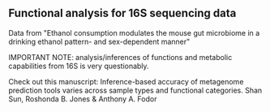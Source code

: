 ## Functional analysis for 16S sequencing data

Data from "Ethanol consumption modulates the mouse gut microbiome in a drinking ethanol pattern- and sex-dependent manner"

IMPORTANT NOTE: analysis/inferences of functions and metabolic capabilities from 16S is very questionably.

Check out this manuscript: Inference-based accuracy of metagenome prediction tools varies across sample types and functional categories. Shan Sun, Roshonda B. Jones & Anthony A. Fodor 

